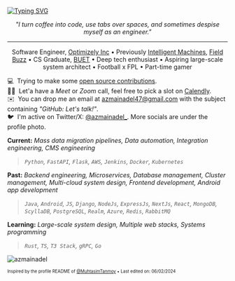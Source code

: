 [![Typing SVG](https://readme-typing-svg.herokuapp.com?font=Jost&size=92&color=000000&center=true&vCenter=true&width=1000&height=160&lines=%3CHello%2C+World!%2F%3E;%3C%E0%A6%95%E0%A6%BF%E0%A6%B0%E0%A7%87%2C+%E0%A6%AA%E0%A7%83%E0%A6%A5%E0%A6%BF%E0%A6%AC%E0%A7%80!%2F%3E)](https://git.io/typing-svg)
*<p align="center">"I turn coffee into code, use tabs over spaces, and sometimes despise myself as an engineer."</p>*

---

<p align="center">Software Engineer, <a href='https://optimizely.com'>Optimizely Inc</a> • Previously <a href='https://intelligentmachin.es'>Intelligent Machines</a>, <a href='https://field.buzz'>Field Buzz</a> • CS Graduate, <a href='https://buet.ac.bd'>BUET</a> • Deep tech enthusiast • Aspiring large-scale system architect • Football x FPL • Part-time gamer</p>

💻 &nbsp;Trying to make some <a href="https://github.com/azmainadel/contribution-tracker" target="_blank">open source contributions</a>. <br> 
🤝🏻 &nbsp;Let'a have a *Meet* or *Zoom* call, feel free to pick a slot on <a href="https://calendly.com/azmainadel/30min" target="_blank">Calendly</a>. <br>
✉️ &nbsp;You can drop me an email at azmainadel47@gmail.com with the subject containing *"GitHub: Let's talk!"*.\
🐦 &nbsp;I'm active on Twitter/X: <a href="https://twitter.com/azmainadel_" target="_blank">@azmainadel_</a>. More socials are under the profile photo.

<!-- - 👨‍💻 Personal site: [https://azmainadel.site/](https://azmainadel.me/)
- 📝 Some stuff I wrote: [https://azmainadel.site/blog/](https://azmainadel.site/blog/)
- 📫 Reach me: **azmainadel47@gmail.com**
- 📄 Check out my resume: [https://azmainadel.site/resume/](https://azmainadel.site/resume/) -->

<!---
<p align="center">
  <img src="https://github-readme-stats.vercel.app/api?username=azmainadel&show_icons=true"/>
</p>
--->

**Current:** *Mass data migration pipelines, Data automation, Integration engineering, CMS engineering*
> *`Python`, `FastAPI`, `Flask`, `AWS`, `Jenkins`, `Docker`, `Kubernetes`* <br/>

**Past:** *Backend engineering, Microservices, Database management, Cluster management, Multi-cloud system design, Frontend development, Android app development* <br/>
> *`Java`, `Android`, `JS`, `Django`, `NodeJs`, `ExpressJs`, `NextJs`, `React`, `MongoDB`, `ScyllaDB`, `PostgreSQL`, `Realm`, `Azure`, `Redis`, `RabbitMQ`*

**Learning:** *Large-scale system design, Multiple web stacks, Systems programming* <br/>
> *`Rust`, `TS`, `T3 Stack`, `gRPC`, `Go`* <br/>

<!--- 📄 &nbsp;Check out my <a href="https://azmainadel.github.io/blog/" target="_blank">random writings</a>. <br> --->
<!--- 💡 &nbsp;On track with learning more about system design and software architecture. <br>  --->
<!--- 🎮 &nbsp;In my free time, I push my rank on *Apex Legends*. --->

<p align="left">
 <img align='center' src="https://komarev.com/ghpvc/?username=azmainadel" alt="azmainadel" /> 
</p>
<sub><sup>Inspired by the profile README of <a href="https://github.com/MuhtasimTanmoy" target="_blank">@MuhtasimTanmoy</a> • </sup></sub>
<sub><sup>Last edited on: 06/02/2024</sup></sub>
